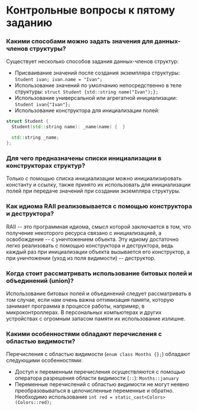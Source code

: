 # Контрольные вопросы к пятому заданию

### Какими способами можно задать значения для данных-членов структуры?

Существует несколько способов задания данных-членов структур:
- Присваивание значений после создания экземпляра структуры: `Student ivan; ivan.name = "Ivan";`
- Использование значений по умолчанию непосредственно в теле структуры: `struct Student {std::string name("Ivan");};`
- Использование универсальной или агрегатной инициализации: `Student ivan{"Ivan"};`
- Использование конструктора для инициализации полей:
```cpp
struct Student {
  Student(std::string name): _name(name) {  }

  std::string _name;
};
```

### Для чего предназначены списки инициализации в конструкторах структур?

Только с помощью списка инициализации можно инициализировать константу и ссылку, также принято их использовать для инициализации полей при передаче значений при создании экземпляра структуры.

### Как идиома RAII реализовывается с помощью конструктора и деструктора?

RAII -- это программная идиома, смысл которой заключается в том, что получение некоторого ресурса связано с инициализацией, а освобождение -- с уничтожением объекта. Эту идиому достаточно легко реализовать с помощью конструктора и деструктора, ведь каждый раз при инициализации объекта вызывается его конструктор, а при уничтожении (уход из поля видимости) -- деструктор.

### Когда стоит рассматривать использование битовых полей и объединений (union)?

Использование битовых полей и объединений следует рассматривать в том случае, если нам очень важна оптимизация памяти, которую занимает программа в процессе работы, например, в микроконтроллерах. В персональных компьютерах и других устройствах с огромным запасом памяти их использование излишне.

### Какими особенностями обладают перечисления с областью видимости?

Перечисления с областью видимости (`enum class Months {};`) обладают следующими особенностями:
- Доступ к переменным перечисления осуществляются с помощью оператора разрешения области видимости (`::`): `Months::january`
- Переменные перечислений с областью видимости не могут неявно преобразовываться в целочисленные переменные и обратно. Необходимо использование `int red = static_cast<Colors>(Colors::red);`
